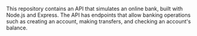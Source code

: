 This repository contains an API that simulates an online bank, built with Node.js and Express. The API has endpoints that allow banking operations such as creating an account, making transfers, and checking an account's balance.
